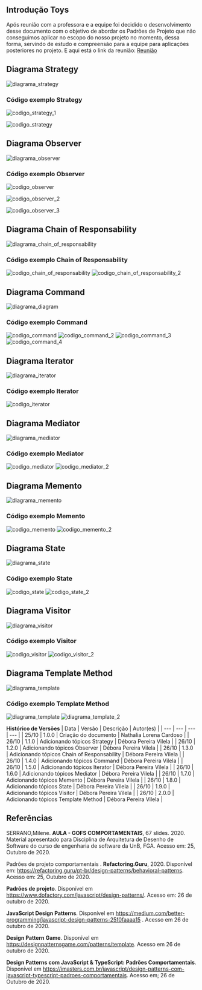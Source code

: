 ## Introdução Toys

Após reunião com a professora e a equipe foi decidido o desenvolvimento desse documento com o objetivo de abordar os Padrões de Projeto que não conseguimos aplicar no escopo do nosso projeto no momento, dessa forma, servindo de estudo e compreensão para a equipe para aplicações posteriores no projeto. E aqui está o link da reunião: [Reunião](https://teams.microsoft.com/l/channel/19%3ae595cf6cc5214fa98300b044b21f7ab7%40thread.tacv2/Geral?groupId=d1a1d9e3-ea25-46e9-a59c-3606cf72fc81&tenantId=ec359ba1-630b-4d2b-b833-c8e6d48f8059)

## Diagrama Strategy 
![diagrama_strategy](https://imgur.com/TZjmcIT.png)

### Código exemplo Strategy
![codigo_strategy_1](https://imgur.com/6ZN6xNA.png)

![codigo_strategy](https://imgur.com/qTxcXrz.png)

## Diagrama Observer
![diagrama_observer](https://imgur.com/22njvYg.png)

### Código exemplo Observer
![codigo_observer](https://imgur.com/ADezqw1.png)

![codigo_observer_2](https://imgur.com/fAuvKlM.png)

![codigo_observer_3](https://imgur.com/Uko0h21.png)

## Diagrama Chain of Responsability
![diagrama_chain_of_responsability](https://imgur.com/GMq3MFv.png)

### Código  exemplo Chain of Responsability
![codigo_chain_of_responsability](https://imgur.com/PFXpq7v.png)
![codigo_chain_of_responsability_2](https://imgur.com/fbxsidf.png)

## Diagrama Command
![diagrama_diagram](https://imgur.com/JVoa4dq.png)

### Código exemplo Command
![codigo_command](https://imgur.com/6O6KKSV.png)
![codigo_command_2](https://imgur.com/RY6OBOR.png)
![codigo_command_3](https://imgur.com/TIHDzRu.png)
![codigo_command_4](https://imgur.com/pNLdYJN.png)

## Diagrama Iterator
![diagrama_iterator](https://imgur.com/uHUMKfj.png)

### Código exemplo Iterator
![codigo_iterator](https://imgur.com/YlWQVwk.png)

## Diagrama Mediator
![diagrama_mediator](https://imgur.com/7vQZd6b.png)

### Código exemplo Mediator
![codigo_mediator](https://imgur.com/O1pR9IY.png)
![codigo_mediator_2](https://imgur.com/NFQsKLY.png)

## Diagrama Memento
![diagrama_memento](https://imgur.com/BNkojEs.png)
### Código exemplo Memento
![codigo_memento](https://imgur.com/lbJY54I.png)
![codigo_memento_2](https://imgur.com/n6mxCmx.png)

## Diagrama State
![diagrama_state](https://imgur.com/qYX79Fi.png)

### Código exemplo State
![codigo_state](https://imgur.com/FvpmhsL.png)
![codigo_state_2](https://imgur.com/rG2XkoF.png)

## Diagrama Visitor
![diagrama_visitor](https://imgur.com/6gy7eRP.png)

### Código exemplo Visitor
![codigo_visitor](https://imgur.com/BeTwsBH.png)
![codigo_visitor_2](https://imgur.com/6E2gc40.png)

## Diagrama Template Method
![diagrama_template](https://imgur.com/9pOKMRC.png)

### Código exemplo Template Method
![diagrama_template](https://imgur.com/R4q8apZ.png)
![diagrama_template_2](https://imgur.com/M4ONPFD.png)



**Histórico de Versões**
| Data | Versão | Descrição | Autor(es) |
| --- | --- | --- | --- |
| 25/10 | 1.0.0 | Criação do documento | Nathalia Lorena Cardoso |
| 26/10 | 1.1.0 | Adicionando tópicos Strategy | Débora Pereira Vilela |
| 26/10 | 1.2.0 | Adicionando tópicos Observer | Débora Pereira Vilela |
| 26/10 | 1.3.0 | Adicionando tópicos Chain of Responsability | Débora Pereira Vilela |
| 26/10 | 1.4.0 | Adicionando tópicos Command | Débora Pereira Vilela |
| 26/10 | 1.5.0 | Adicionando tópicos Iterator | Débora Pereira Vilela |
| 26/10 | 1.6.0 | Adicionando tópicos Mediator | Débora Pereira Vilela |
| 26/10 | 1.7.0 | Adicionando tópicos Memento | Débora Pereira Vilela |
| 26/10 | 1.8.0 | Adicionando tópicos State | Débora Pereira Vilela |
| 26/10 | 1.9.0 | Adicionando tópicos Visitor | Débora Pereira Vilela |
| 26/10 | 2.0.0 | Adicionando tópicos Template Method | Débora Pereira Vilela |


## Referências

SERRANO,Milene. **AULA - GOFS COMPORTAMENTAIS**, 67 slides. 2020. Material apresentado para Disciplina de Arquitetura de Desenho de Software do curso de engenharia de software da UnB, FGA. Acesso em: 25, Outubro de 2020.

Padrões de projeto comportamentais . **Refactoring.Guru**, 2020. Disponível em: <https://refactoring.guru/pt-br/design-patterns/behavioral-patterns>. Acesso em: 25, Outubro de 2020.

**Padrões de projeto**. Disponível em <https://www.dofactory.com/javascript/design-patterns/>. Acesso em: 26 de outubro de 2020.

**JavaScript Design Patterns**. Disponível em <https://medium.com/better-programming/javascript-design-patterns-25f0faaaa15> . Acesso em 26 de outubro de 2020.

**Design Pattern Game**. Disponível em <https://designpatternsgame.com/patterns/template>. Acesso em 26 de outubro de 2020.

**Design Patterns com JavaScript & TypeScript: Padrões Comportamentais**. Disponível em <https://imasters.com.br/javascript/design-patterns-com-javascript-typescript-padroes-comportamentais>. Acesso em; 26 de Outubro de 2020.